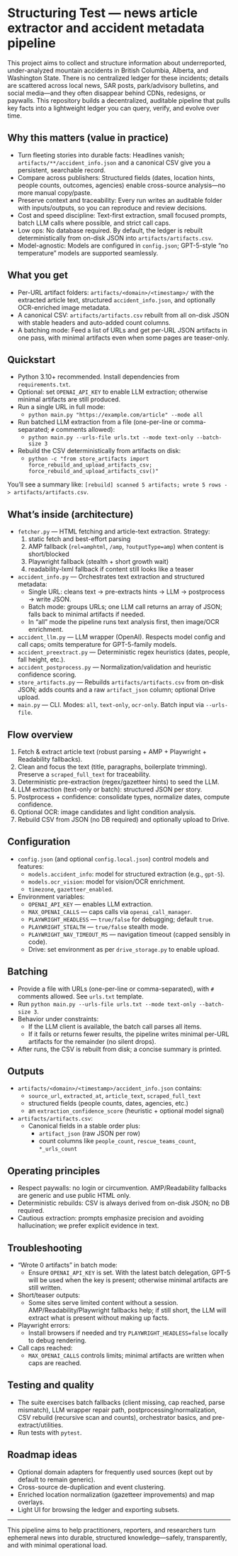 # Structuring Test — news article extractor and accident metadata pipeline

This project aims to collect and structure information about underreported, under-analyzed mountain accidents in British Columbia, Alberta, and Washington State. There is no centralized ledger for these incidents; details are scattered across local news, SAR posts, park/advisory bulletins, and social media—and they often disappear behind CDNs, redesigns, or paywalls. This repository builds a decentralized, auditable pipeline that pulls key facts into a lightweight ledger you can query, verify, and evolve over time.

## Why this matters (value in practice)

- Turn fleeting stories into durable facts: Headlines vanish; `artifacts/**/accident_info.json` and a canonical CSV give you a persistent, searchable record.
- Compare across publishers: Structured fields (dates, location hints, people counts, outcomes, agencies) enable cross-source analysis—no more manual copy/paste.
- Preserve context and traceability: Every run writes an auditable folder with inputs/outputs, so you can reproduce and review decisions.
- Cost and speed discipline: Text-first extraction, small focused prompts, batch LLM calls where possible, and strict call caps.
- Low ops: No database required. By default, the ledger is rebuilt deterministically from on-disk JSON into `artifacts/artifacts.csv`.
- Model-agnostic: Models are configured in `config.json`; GPT-5-style “no temperature” models are supported seamlessly.

## What you get

- Per-URL artifact folders: `artifacts/<domain>/<timestamp>/` with the extracted article text, structured `accident_info.json`, and optionally OCR-enriched image metadata.
- A canonical CSV: `artifacts/artifacts.csv` rebuilt from all on-disk JSON with stable headers and auto-added count columns.
- A batching mode: Feed a list of URLs and get per-URL JSON artifacts in one pass, with minimal artifacts even when some pages are teaser-only.

## Quickstart

- Python 3.10+ recommended. Install dependencies from `requirements.txt`.
- Optional: set `OPENAI_API_KEY` to enable LLM extraction; otherwise minimal artifacts are still produced.
- Run a single URL in full mode:
  - `python main.py "https://example.com/article" --mode all`
- Run batched LLM extraction from a file (one-per-line or comma-separated; `#` comments allowed):
  - `python main.py --urls-file urls.txt --mode text-only --batch-size 3`
- Rebuild the CSV deterministically from artifacts on disk:
  - `python -c "from store_artifacts import force_rebuild_and_upload_artifacts_csv; force_rebuild_and_upload_artifacts_csv()"`

You’ll see a summary like: `[rebuild] scanned 5 artifacts; wrote 5 rows -> artifacts/artifacts.csv`.

## What’s inside (architecture)

- `fetcher.py` — HTML fetching and article-text extraction. Strategy:
  1) static fetch and best-effort parsing
  2) AMP fallback (`rel=amphtml`, `/amp`, `?outputType=amp`) when content is short/blocked
  3) Playwright fallback (stealth + short growth wait)
  4) readability-lxml fallback if content still looks like a teaser
- `accident_info.py` — Orchestrates text extraction and structured metadata:
  - Single URL: cleans text → pre-extracts hints → LLM → postprocess → write JSON.
  - Batch mode: groups URLs; one LLM call returns an array of JSON; falls back to minimal artifacts if needed.
  - In “all” mode the pipeline runs text analysis first, then image/OCR enrichment.
- `accident_llm.py` — LLM wrapper (OpenAI). Respects model config and call caps; omits temperature for GPT-5-family models.
- `accident_preextract.py` — Deterministic regex heuristics (dates, people, fall height, etc.).
- `accident_postprocess.py` — Normalization/validation and heuristic confidence scoring.
- `store_artifacts.py` — Rebuilds `artifacts/artifacts.csv` from on-disk JSON; adds counts and a raw `artifact_json` column; optional Drive upload.
- `main.py` — CLI. Modes: `all`, `text-only`, `ocr-only`. Batch input via `--urls-file`.

## Flow overview

1) Fetch & extract article text (robust parsing + AMP + Playwright + Readability fallbacks).
2) Clean and focus the text (title, paragraphs, boilerplate trimming). Preserve a `scraped_full_text` for traceability.
3) Deterministic pre-extraction (regex/gazetteer hints) to seed the LLM.
4) LLM extraction (text-only or batch): structured JSON per story.
5) Postprocess + confidence: consolidate types, normalize dates, compute confidence.
6) Optional OCR: image candidates and light condition analysis.
7) Rebuild CSV from JSON (no DB required) and optionally upload to Drive.

## Configuration

- `config.json` (and optional `config.local.json`) control models and features:
  - `models.accident_info`: model for structured extraction (e.g., `gpt-5`).
  - `models.ocr_vision`: model for vision/OCR enrichment.
  - `timezone`, `gazetteer_enabled`.
- Environment variables:
  - `OPENAI_API_KEY` — enables LLM extraction.
  - `MAX_OPENAI_CALLS` — caps calls via `openai_call_manager`.
  - `PLAYWRIGHT_HEADLESS` — `true/false` for debugging; default `true`.
  - `PLAYWRIGHT_STEALTH` — `true/false` stealth mode.
  - `PLAYWRIGHT_NAV_TIMEOUT_MS` — navigation timeout (capped sensibly in code).
  - Drive: set environment as per `drive_storage.py` to enable upload.

## Batching

- Provide a file with URLs (one-per-line or comma-separated), with `#` comments allowed. See `urls.txt` template.
- Run `python main.py --urls-file urls.txt --mode text-only --batch-size 3`.
- Behavior under constraints:
  - If the LLM client is available, the batch call parses all items.
  - If it fails or returns fewer results, the pipeline writes minimal per-URL artifacts for the remainder (no silent drops).
- After runs, the CSV is rebuilt from disk; a concise summary is printed.

## Outputs

- `artifacts/<domain>/<timestamp>/accident_info.json` contains:
  - `source_url`, `extracted_at`, `article_text`, `scraped_full_text`
  - structured fields (people counts, dates, agencies, etc.)
  - an `extraction_confidence_score` (heuristic + optional model signal)
- `artifacts/artifacts.csv`:
  - Canonical fields in a stable order plus:
    - `artifact_json` (raw JSON per row)
    - count columns like `people_count`, `rescue_teams_count`, `*_urls_count`

## Operating principles

- Respect paywalls: no login or circumvention. AMP/Readability fallbacks are generic and use public HTML only.
- Deterministic rebuilds: CSV is always derived from on-disk JSON; no DB required.
- Cautious extraction: prompts emphasize precision and avoiding hallucination; we prefer explicit evidence in text.

## Troubleshooting

- “Wrote 0 artifacts” in batch mode:
  - Ensure `OPENAI_API_KEY` is set. With the latest batch delegation, GPT-5 will be used when the key is present; otherwise minimal artifacts are still written.
- Short/teaser outputs:
  - Some sites serve limited content without a session. AMP/Readability/Playwright fallbacks help; if still short, the LLM will extract what is present without making up facts.
- Playwright errors:
  - Install browsers if needed and try `PLAYWRIGHT_HEADLESS=false` locally to debug rendering.
- Call caps reached:
  - `MAX_OPENAI_CALLS` controls limits; minimal artifacts are written when caps are reached.

## Testing and quality

- The suite exercises batch fallbacks (client missing, cap reached, parse mismatch), LLM wrapper repair path, postprocessing/normalization, CSV rebuild (recursive scan and counts), orchestrator basics, and pre-extract/utilities.
- Run tests with `pytest`.

## Roadmap ideas

- Optional domain adapters for frequently used sources (kept out by default to remain generic).
- Cross-source de-duplication and event clustering.
- Enriched location normalization (gazetteer improvements) and map overlays.
- Light UI for browsing the ledger and exporting subsets.

---

This pipeline aims to help practitioners, reporters, and researchers turn ephemeral news into durable, structured knowledge—safely, transparently, and with minimal operational load.